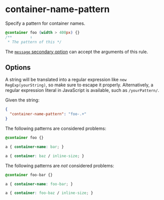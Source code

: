 # container-name-pattern

Specify a pattern for container names.

<!-- prettier-ignore -->
```css
@container foo (width > 400px) {}
/**        ↑
 * The pattern of this */
```

The [`message` secondary option](../../../docs/user-guide/configure.md#message) can accept the arguments of this rule.

## Options

A string will be translated into a regular expression like `new RegExp(yourString)`, so make sure to escape it properly. Alternatively, a regular expression literal in JavaScript is available, such as `/yourPattern/`.

Given the string:

```json
{
  "container-name-pattern": "foo-.+"
}
```

The following patterns are considered problems:

<!-- prettier-ignore -->
```css
@container foo {}
```

<!-- prettier-ignore -->
```css
a { container-name: bar; }
```

<!-- prettier-ignore -->
```css
a { container: baz / inline-size; }
```

The following patterns are _not_ considered problems:

<!-- prettier-ignore -->
```css
@container foo-bar {}
```

<!-- prettier-ignore -->
```css
a { container-name: foo-bar; }
```

<!-- prettier-ignore -->
```css
a { container: foo-baz / inline-size; }
```
